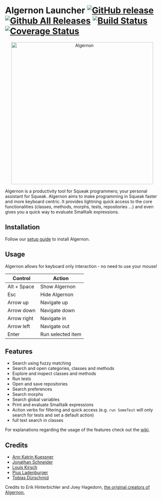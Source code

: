 # Algernon Launcher [![GitHub release](https://img.shields.io/github/release/HPI-SWA-Teaching/Algernon-Launcher.svg?label=small%20release&maxAge=0)](https://github.com/HPI-SWA-Teaching/Algernon-Launcher/releases/latest) [![Github All Releases](https://img.shields.io/github/downloads/HPI-SWA-Teaching/Algernon-Launcher/total.svg?maxAge=0)](https://github.com/HPI-SWA-Teaching/Algernon-Launcher/releases) [![Build Status](https://img.shields.io/travis/HPI-SWA-Teaching/Algernon-Launcher/master.svg?maxAge=0)](https://travis-ci.org/HPI-SWA-Teaching/Algernon-Launcher) [![Coverage Status](https://img.shields.io/coveralls/HPI-SWA-Teaching/Algernon-Launcher/master.svg?maxAge=0)](https://coveralls.io/github/HPI-SWA-Teaching/Algernon-Launcher?branch=master)

<p align="center">
  <img src="https://cloud.githubusercontent.com/assets/6453623/16036676/47e23582-321d-11e6-9032-bcb96873d348.png" width="465" alt="Algernon"/>
</p>

Algernon is a productivity tool for Squeak programmers; your personal assistant for Squeak. Algernon aims to make programming in Squeak faster and more keyboard centric. It provides lightning quick access to the core functionalities (classes, methods, morphs, tests, repositories ...) and even gives you a quick way to evaluate Smalltalk expressions.

## Installation
Follow our [setup guide](https://github.com/HPI-SWA-Teaching/Algernon-Launcher/wiki/Setup-Guide) to install Algernon.

## Usage

Algernon allows for keyboard only interaction - no need to use your mouse!

| Control     | Action            |
|-------------|-------------------|
| Alt + Space | Show Algernon     |
| Esc         | Hide Algernon     |
| Arrow up    | Navigate up       |
| Arrow down  | Navigate down     |
| Arrow right | Navigate in       |
| Arrow left  | Navigate out      |
| Enter       | Run selected item |


## Features

- Search using fuzzy matching
- Search and open categories, classes and methods
- Explore and inspect classes and methods
- Run tests
- Open and save repositories
- Search preferences
- Search morphs
- Search global variables
- Print and evaluate Smalltalk expressions 
- Action verbs for filtering and quick access (e.g. `run SomeTest` will only search for tests and set a default action)
- full text search in classes

For explanations regarding the usage of the features check out the [wiki](https://github.com/HPI-SWA-Teaching/Algernon-Launcher/wiki).


## Credits

*  [Ann Katrin Kuessner](https://github.com/annkatrinkuessner)
*  [Jonathan Schneider](https://github.com/jonaschn)
*  [Louis Kirsch](https://github.com/timediv)
*  [Pius Ladenburger](https://github.com/GittiHab)
*  [Tobias Dürschmid](https://github.com/tobiduer)

Credits to Erik Hinterbichler and Joey Hagedorn, [the original creators of Algernon.](http://erikhinterbichler.com/apps/algernon/)
